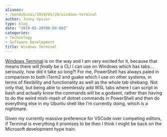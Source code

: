 ```yaml
---
aliases:
- /mendokusai/2019/05/20/windows-terminal
author: Jonny Spicer
type: blog
date: "2019-05-20T00:00:00Z"
categories:
- Technology
- Software Development
title: Windows Terminal
---
```

[Windows Terminal](https://github.com/microsoft/terminal) is on the way and I am very excited for it, because that means
there will *finally* be a CLI I can use on Windows which has tabs... seriously, how did it take so long?! For me, PowerShell
has always paled in comparison to both iTerm2 and guake which I use on other systems, in terms of flexibility and functionality
as well as the whole tab shebang. Not only that, but being able to seemlessly add WSL tabs where I can script in bash and actually
know the commands will be a godsent, rather than having to do the weird mish-mash of dotnet commands in PowerShell and then do
everything else in my Ubuntu shell like I'm currently doing, which is a nightmare.

Given my currently massive preference for VSCode over competing editors, if Terminal is everything it promises to be then I think I might
be back on the Microsoft development hype train.
